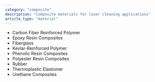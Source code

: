 ```yaml
---
category: "composite"
description: "Composite materials for laser cleaning applications"
article_type: "material"
---
```


- Carbon Fiber Reinforced Polymer
- Epoxy Resin Composites
- Fiberglass
- Kevlar-Reinforced Polymer
- Phenolic Resin Composites
- Polyester Resin Composites
- Rubber
- Thermoplastic Elastomer
- Urethane Composites
